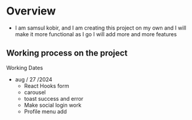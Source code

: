 # Overview
- I am samsul kobir, and I am creating this project on my own and I will make it more functional as I go I will add more and more features
## Working process on the project

Working Dates
- aug / 27 /2024
  - React Hooks form
  - carousel
  - toast success and error
  - Make social login work
  - Profile menu add